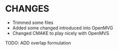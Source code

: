 # CHANGES
- Trimmed some files
- Added some changed introduced into OpenMVG
- Changed CMAKE to play nicely with OpenMVS

TODO: ADD overlap formulation